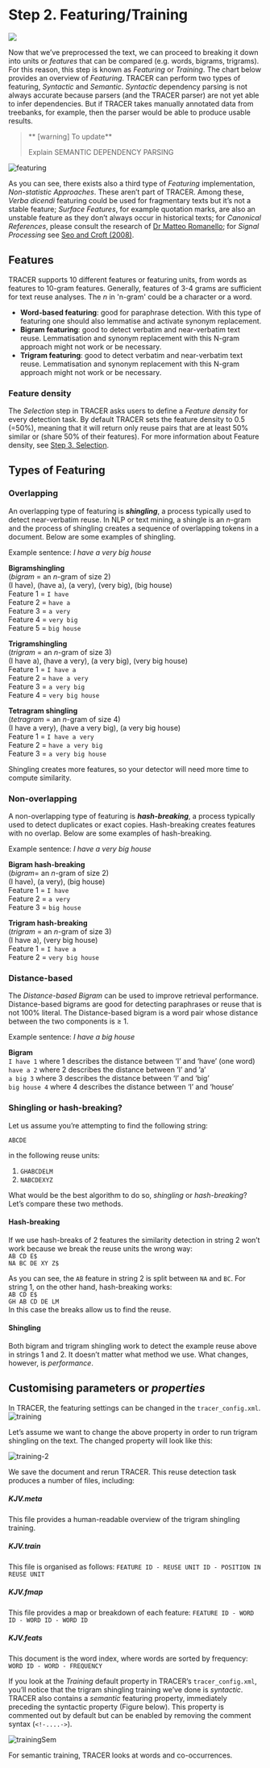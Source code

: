 # Step 2. Featuring/Training

![](/assets/architecture.png)

Now that we’ve preprocessed the text, we can proceed to breaking it down into units or _features_ that can be compared \(e.g. words, bigrams, trigrams\). For this reason, this step is known as _Featuring_ or _Training_. The chart below provides an overview of _Featuring_. TRACER can perform two types of featuring, _Syntactic_ and _Semantic_. _Syntactic_ dependency parsing is not always accurate because parsers \(and the TRACER parser\) are not yet able to infer dependencies. But if TRACER takes manually annotated data from treebanks, for example, then the parser would be able to produce usable results.

> ** [warning] To update** 
> 
> Explain SEMANTIC DEPENDENCY PARSING

![featuring](/assets/featuring-overview.png "Overview of Featuring.")

As you can see, there exists also a third type of _Featuring_ implementation, _Non-statistic Approaches_. These aren’t part of TRACER. Among these, _Verba dicendi_ featuring could be used for fragmentary texts but it’s not a stable feature; _Surface Features_, for example quotation marks, are also an unstable feature as they don’t always occur in historical texts; for _Canonical References_, please consult the research of [Dr Matteo Romanello](https://www.researchgate.net/profile/Matteo_Romanello); for _Signal Processing_ see [Seo and Croft \(2008\)](/references.md).

## Features

TRACER supports 10 different features or featuring units, from words as features to 10-gram features. Generally, features of 3-4 grams are sufficient for text reuse analyses. The _n_ in 'n-gram' could be a character or a word.

* **Word-based featuring**: good for paraphrase detection. With this type of featuring one should also lemmatise and activate synonym replacement.
* **Bigram featuring**: good to detect verbatim and near-verbatim text reuse. Lemmatisation and synonym replacement with this N-gram approach might not work or be necessary.
* **Trigram featuring**: good to detect verbatim and near-verbatim text reuse. Lemmatisation and synonym replacement with this N-gram approach might not work or be necessary.

### Feature density

The _Selection_ step in TRACER asks users to define a _Feature density_ for every detection task. By default TRACER sets the feature density to 0.5 \(=50%\), meaning that it will return only reuse pairs that are at least 50% similar or \(share 50% of their features\). For more information about Feature density, see [Step 3. Selection](/configuration/step-3-selection.md).

## Types of Featuring

### Overlapping

An overlapping type of featuring is _**shingling**_, a process typically used to detect near-verbatim reuse. In NLP or text mining, a shingle is an _n_-gram and the process of shingling creates a sequence of overlapping tokens in a document. Below are some examples of shingling.

Example sentence: _I have a very big house_

**Bigramshingling**  
\(_bigram_ = an _n_-gram of size 2\)  
\(I have\), \(have a\), \(a very\), \(very big\), \(big house\)  
Feature 1 = `I have`  
Feature 2 = `have a`  
Feature 3 = `a very`  
Feature 4 = `very big`  
Feature 5 = `big house`

**Trigramshingling**  
\(_trigram_ = an _n_-gram of size 3\)  
\(I have a\), \(have a very\), \(a very big\), \(very big house\)  
Feature 1 = `I have a`  
Feature 2 = `have a very`  
Feature 3 = `a very big`  
Feature 4 = `very big house`

**Tetragram shingling**  
\(_tetragram_ = an _n_-gram of size 4\)  
\(I have a very\), \(have a very big\), \(a very big house\)  
Feature 1 = `I have a very`  
Feature 2 = `have a very big`  
Feature 3 = `a very big house`

Shingling creates more features, so your detector will need more time to compute similarity.

### Non-overlapping

A non-overlapping type of featuring is _**hash-breaking**_, a process typically used to detect duplicates or exact copies. Hash-breaking creates features with no overlap. Below are some examples of hash-breaking.

Example sentence: _I have a very big house_

**Bigram hash-breaking**  
\(_bigram_= an _n_-gram of size 2\)  
\(I have\), \(a very\), \(big house\)  
Feature 1 = `I have`  
Feature 2 = `a very`  
Feature 3 = `big house`

**Trigram hash-breaking**  
\(_trigram_ = an _n_-gram of size 3\)  
\(I have a\), \(very big house\)  
Feature 1 = `I have a`  
Feature 2 = `very big house`

### Distance-based

The _Distance-based Bigram_ can be used to improve retrieval performance. Distance-based bigrams are good for detecting paraphrases or reuse that is not 100% literal. The Distance-based bigram is a word pair whose distance between the two components is ≥ 1.

Example sentence: _I have a big house_

**Bigram**  
`I have 1` where 1 describes the distance between ‘I’ and ‘have’ \(one word\)  
`have a 2` where 2 describes the distance between ’I’ and ’a’  
`a big 3` where 3 describes the distance between ‘I’ and ‘big’  
`big house 4` where 4 describes the distance between ‘I’ and ‘house’

### Shingling or hash-breaking?

Let us assume you’re attempting to find the following string:

`ABCDE`

in the following reuse units:

1. `GHABCDELM`  
2. `NABCDEXYZ`

What would be the best algorithm to do so, _shingling_ or _hash-breaking_? Let’s compare these two methods.

#### Hash-breaking

If we use hash-breaks of 2 features the similarity detection in string 2 won’t work because we break the reuse units the wrong way:  
`AB CD E$`  
`NA BC DE XY Z$`

As you can see, the `AB` feature in string 2 is split between `NA` and `BC`. For string 1, on the other hand, hash-breaking works:  
`AB CD E$`  
`GH AB CD DE LM`  
In this case the breaks allow us to find the reuse.

#### Shingling

Both bigram and trigram shingling work to detect the example reuse above in strings 1 and 2. It doesn’t matter what method we use. What changes, however, is _performance_.

## Customising parameters or _properties_

In TRACER, the featuring settings can be changed in the `tracer_config.xml`.
![training](/assets/training.png "The value of the highlighted property can be changed to perform shingling or hashbreaking tasks.")

Let’s assume we want to change the above property in order to run trigram shingling on the text. The changed property will look like this:

![training-2](/assets/training_2.png "The value of the highlighted property has been changed from `BiGramShinglingTrainingImpl` to `TriGramShinglingTrainingImpl`.")

We save the document and rerun TRACER. This reuse detection task produces a number of files, including:

##### KJV.meta
This file provides a human-readable overview of the trigram shingling training.


##### KJV.train
This file is organised as follows:
`FEATURE ID - REUSE UNIT ID - POSITION IN REUSE UNIT`


##### KJV.fmap
This file provides a map or breakdown of each feature:
`FEATURE ID - WORD ID - WORD ID - WORD ID`


##### KJV.feats
This document is the word index, where words are sorted by frequency:
`WORD ID - WORD - FREQUENCY`



If you look at the _Training_ default property in TRACER’s `tracer_config.xml`, you’ll notice that the trigram shingling training we’ve done is _syntactic_. TRACER also contains a _semantic_ featuring property, immediately preceding the syntactic property (Figure below). This property is commented out by default but can be enabled by removing the comment syntax (`<!-....->`).

![trainingSem](/assets/training-semantic.png "TRACER’s training or featuring can also be semantic.")

For semantic training, TRACER looks at words and co-occurrences.














